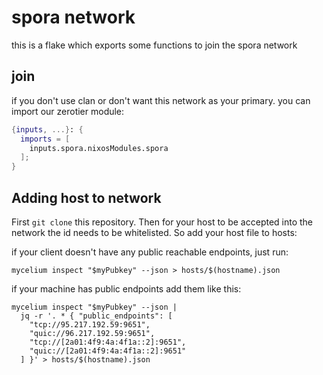 # spora network

this is a flake which exports some functions to join the spora network

## join

if you don't use clan or don't want this network as your primary. you can import our zerotier module:

```nix
{inputs, ...}: {
  imports = [
    inputs.spora.nixosModules.spora
  ];
}
```

## Adding host to network
First `git clone` this repository. Then
for your host to be accepted into the network the id needs to be whitelisted.
So add your host file to hosts:

if your client doesn't have any public reachable endpoints, just run:

```
mycelium inspect "$myPubkey" --json > hosts/$(hostname).json
```

if your machine has public endpoints add them like this:

```
mycelium inspect "$myPubkey" --json |
  jq -r '. * { "public_endpoints": [
    "tcp://95.217.192.59:9651",
    "quic://96.217.192.59:9651",
    "tcp://[2a01:4f9:4a:4f1a::2]:9651",
    "quic://[2a01:4f9:4a:4f1a::2]:9651"
  ] }' > hosts/$(hostname).json
```

